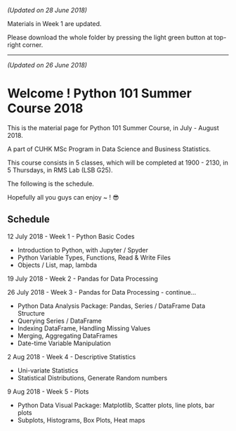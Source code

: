 *(Updated on 28 June 2018)* 

Materials in Week 1 are updated.

Please download the whole folder by pressing the light green button at top-right corner.

---

*(Updated on 26 June 2018)* 
# Welcome ! Python 101 Summer Course 2018
This is the material page for Python 101 Summer Course, in July - August 2018.

A part of CUHK MSc Program in Data Science and Business Statistics.


This course consists in 5 classes, which will be completed at 1900 - 2130, in 5 Thursdays, in RMS Lab (LSB G25). 

The following is the schedule.

Hopefully all you guys can enjoy ~ ! :sunglasses:

## Schedule
12 July 2018 - Week 1 - Python Basic Codes
  * Introduction to Python, with Jupyter / Spyder
  * Python Variable Types, Functions, Read & Write Files
  * Objects / List, map, lambda

19 July 2018 - Week 2 - Pandas for Data Processing

26 July 2018 - Week 3 - Pandas for Data Processing - continue...
  * Python Data Analysis Package: Pandas, Series / DataFrame Data Structure
  * Querying Series / DataFrame
  * Indexing DataFrame, Handling Missing Values
  * Merging, Aggregating DataFrames
  * Date-time Variable Manipulation

2 Aug 2018 - Week 4 - Descriptive Statistics
  * Uni-variate Statistics
  * Statistical Distributions, Generate Random numbers

9 Aug 2018 - Week 5 - Plots
  * Python Data Visual Package: Matplotlib, Scatter plots, line plots, bar plots
  * Subplots, Histograms, Box Plots, Heat maps
